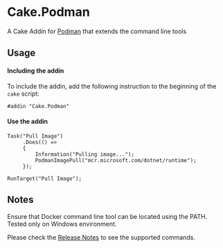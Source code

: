 # Cake.Podman

A Cake Addin for [Podman](https://podman.io/) that extends the command line tools

## Usage
#### Including the addin
To include the addin, add the following instruction to the beginning of the ```cake``` script:

```
#addin "Cake.Podman"
```

#### Use the addin
```
Task("Pull Image")
     .Does(() =>
     {
         Information("Pulling image...");
         PodmanImagePull("mcr.microsoft.com/dotnet/runtime");
     });
	
RunTarget("Pull Image");
```

## Notes
Ensure that Docker command line tool can be located using the PATH.
Tested only on Windows environment.

Please check the [Release Notes](ReleaseNotes.md) to see the supported commands.